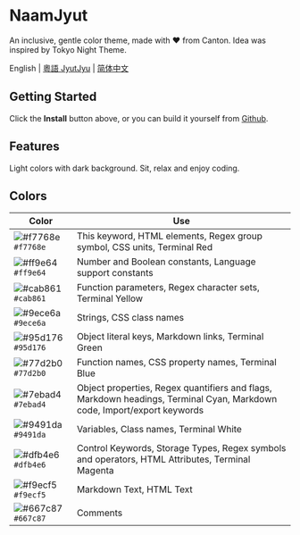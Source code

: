 # NaamJyut

An inclusive, gentle color theme, made with ❤️ from Canton. Idea was inspired by Tokyo Night Theme.

English | [粵語 JyutJyu](docs/cantonese.md) | [简体中文](docs/chinese_sim.md)

## Getting Started

Click the **Install** button above, or you can build it yourself from [Github](https://github.com/CongJyu/naamjyut).

## Features

Light colors with dark background. Sit, relax and enjoy coding.

## Colors

| Color | Use |
| --- | --- |
| ![#f7768e](https://place-hold.it/15/f7768e/f7768e?text=+) `#f7768e` | This keyword, HTML elements, Regex group symbol, CSS units, Terminal Red |
| ![#ff9e64](https://place-hold.it/15/ff9e64/ff9e64?text=+) `#ff9e64` | Number and Boolean constants, Language support constants |
| ![#cab861](https://place-hold.it/15/cab861/cab861?text=+) `#cab861` | Function parameters, Regex character sets, Terminal Yellow |
| ![#9ece6a](https://place-hold.it/15/9ece6a/9ece6a?text=+) `#9ece6a` | Strings, CSS class names |
| ![#95d176](https://place-hold.it/15/95d176/95d176?text=+) `#95d176` | Object literal keys, Markdown links, Terminal Green |
| ![#77d2b0](https://place-hold.it/15/77d2b0/77d2b0?text=+) `#77d2b0` | Function names, CSS property names, Terminal Blue |
| ![#7ebad4](https://place-hold.it/15/7ebad4/7ebad4?text=+) `#7ebad4` | Object properties, Regex quantifiers and flags, Markdown headings, Terminal Cyan, Markdown code, Import/export keywords |
 ![#9491da](https://place-hold.it/15/9491da/9491da?text=+) `#9491da` | Variables, Class names, Terminal White |
| ![#dfb4e6](https://place-hold.it/15/dfb4e6/dfb4e6?text=+) `#dfb4e6` | Control Keywords, Storage Types, Regex symbols and operators, HTML Attributes, Terminal Magenta |
| ![#f9ecf5](https://place-hold.it/15/f9ecf5/f9ecf5?text=+) `#f9ecf5` | Markdown Text, HTML Text |
| ![#667c87](https://place-hold.it/15/667c87/667c87?text=+) `#667c87` |Comments |
